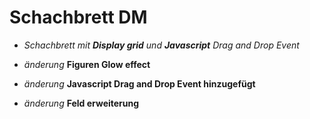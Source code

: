 # Schachbrett DM



* *Schachbrett mit* ***Display grid*** *und* ***Javascript*** *Drag and Drop Event*

* *änderung* **Figuren Glow effect**

* *änderung* **Javascript Drag and Drop Event hinzugefügt**

* *änderung* **Feld erweiterung**
